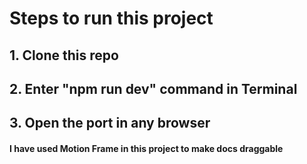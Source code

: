 <h1>Steps to run this project</h1>
<h2>1. Clone this repo</h2>
<h2>2. Enter "npm run dev" command in Terminal</h2>
<h2>3. Open the port in any browser</h2>

<h4>I have used Motion Frame in this project to make docs draggable</h4>
